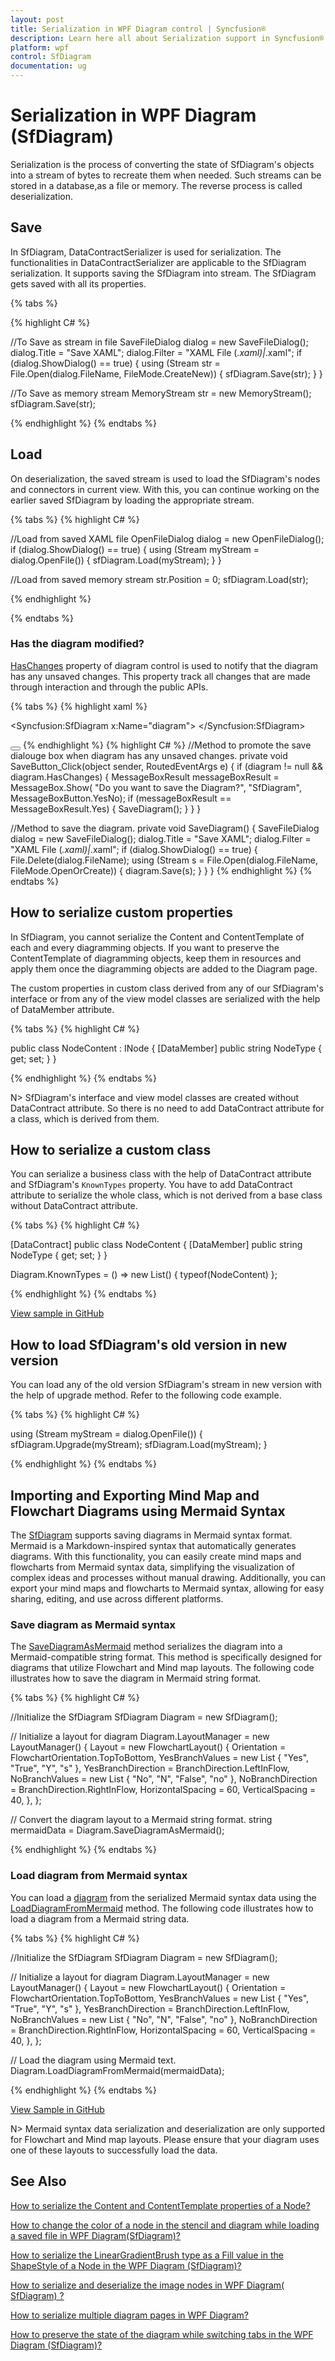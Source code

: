 ```yaml
---
layout: post
title: Serialization in WPF Diagram control | Syncfusion®
description: Learn here all about Serialization support in Syncfusion® WPF Diagram (SfDiagram) control, its elements and more.
platform: wpf
control: SfDiagram
documentation: ug
---
```


# Serialization in WPF Diagram (SfDiagram)

Serialization is the process of converting the state of SfDiagram's objects into a stream of bytes to recreate them when needed. Such streams can be stored in a database,as a file or memory. The reverse process is called deserialization.

## Save

In SfDiagram, DataContractSerializer is used for serialization. The functionalities in DataContractSerializer are applicable to the SfDiagram serialization. It supports saving the SfDiagram into stream. The SfDiagram gets saved with all its properties. 

{% tabs %}

{% highlight C# %}

//To Save as stream in file
SaveFileDialog dialog = new SaveFileDialog();
dialog.Title = "Save XAML";
dialog.Filter = "XAML File (*.xaml)|*.xaml";
if (dialog.ShowDialog() == true)
{
    using (Stream str = File.Open(dialog.FileName, FileMode.CreateNew))
    {
        sfDiagram.Save(str);
    }
}

//To Save as memory stream
MemoryStream str = new MemoryStream();
sfDiagram.Save(str);  

{% endhighlight %}
{% endtabs %}

## Load

On deserialization, the saved stream is used to load the SfDiagram's nodes and connectors in current view. With this, you can continue working on the earlier saved SfDiagram by loading the appropriate stream.

{% tabs %}
{% highlight C# %}

//Load from saved XAML file
OpenFileDialog dialog = new OpenFileDialog();
if (dialog.ShowDialog() == true)
{
    using (Stream myStream = dialog.OpenFile())
    {
        sfDiagram.Load(myStream);
    }
}

//Load from saved memory stream
str.Position = 0;
sfDiagram.Load(str);

{% endhighlight %}

{% endtabs %}

### Has the diagram modified?

[HasChanges](https://help.syncfusion.com/cr/wpf/Syncfusion.UI.Xaml.Diagram.DiagramViewModel.html#Syncfusion_UI_Xaml_Diagram_DiagramViewModel_HasChanges) property of diagram control is used to notify that the diagram has any unsaved changes. This property track all changes that are made through interaction and through the public APIs.

{% tabs %}
{% highlight xaml %}
<!--Initialize the diagram-->
<Syncfusion:SfDiagram x:Name="diagram">
</Syncfusion:SfDiagram>
<!--Initialize the button to save the diagram-->
<Button x:Name="SaveButton" Content="Save" Click="SaveButton_Click">
</Button>
{% endhighlight %}
{% highlight C# %}
//Method to promote the save dialouge box when diagram has any unsaved changes.
private void SaveButton_Click(object sender, RoutedEventArgs e)
{
    if (diagram != null && diagram.HasChanges)
    {
        MessageBoxResult messageBoxResult = MessageBox.Show(
                            "Do you want to save the Diagram?",
                            "SfDiagram",
                            MessageBoxButton.YesNo);
        if (messageBoxResult == MessageBoxResult.Yes)
        {
            SaveDiagram();
        }
    }
}

//Method to save the diagram.
private void SaveDiagram()
{
    SaveFileDialog dialog = new SaveFileDialog();
    dialog.Title = "Save XAML";
    dialog.Filter = "XAML File (*.xaml)|*.xaml";
    if (dialog.ShowDialog() == true)
    {
        File.Delete(dialog.FileName);
        using (Stream s = File.Open(dialog.FileName, FileMode.OpenOrCreate))
        {
            diagram.Save(s);
        }
    }
}
{% endhighlight %}
{% endtabs %}

## How to serialize custom properties 

In SfDiagram, you cannot serialize the Content and ContentTemplate of each and every diagramming objects. If you want to preserve the ContentTemplate of diagramming objects, keep them in resources and apply them once the diagramming objects are added to the Diagram page.  

The custom properties in custom class derived from any of our SfDiagram's interface or from any of the view model classes are serialized with the help of DataMember attribute.

{% tabs %}
{% highlight C# %}

public class NodeContent : INode
{
    [DataMember]
    public string NodeType
    {
        get;
        set;
    }
}

{% endhighlight %}
{% endtabs %}

N> SfDiagram's interface and view model classes are created without DataContract attribute. So there is no need to add DataContract attribute for a class, which is derived from them.

## How to serialize a custom class 

You can serialize a business class with the help of DataContract attribute and SfDiagram's `KnownTypes` property. You have to add DataContract attribute to serialize the whole class, which is not derived from a base class without DataContract attribute.

{% tabs %}
{% highlight C# %}

[DataContract]
public class NodeContent
{
    [DataMember]
    public string NodeType
    {
        get;
        set;
    }
}

Diagram.KnownTypes = () => new List<Type>()
{
    typeof(NodeContent)
};

{% endhighlight %}
{% endtabs %}

[View sample in GitHub](https://github.com/SyncfusionExamples/WPF-Diagram-Examples/tree/master/Samples/Serialization)

## How to load SfDiagram's old version in new version 

You can load any of the old version SfDiagram's stream in new version with the help of upgrade method. Refer to the following code example.

{% tabs %}
{% highlight C# %}

using (Stream myStream = dialog.OpenFile())
{
    sfDiagram.Upgrade(myStream);
    sfDiagram.Load(myStream);
}

{% endhighlight %}
{% endtabs %}

## Importing and Exporting Mind Map and Flowchart Diagrams using Mermaid Syntax

The [SfDiagram](https://help.syncfusion.com/cr/wpf/Syncfusion.UI.Xaml.Diagram.SfDiagram.html) supports saving diagrams in Mermaid syntax format. Mermaid is a Markdown-inspired syntax that automatically generates diagrams. With this functionality, you can easily create mind maps and flowcharts from Mermaid syntax data, simplifying the visualization of complex ideas and processes without manual drawing. Additionally, you can export your mind maps and flowcharts to Mermaid syntax, allowing for easy sharing, editing, and use across different platforms.


### Save diagram as Mermaid syntax

The [SaveDiagramAsMermaid](https://help.syncfusion.com/cr/wpf/Syncfusion.UI.Xaml.Diagram.SfDiagram.html#Syncfusion_UI_Xaml_Diagram_SfDiagram_SaveDiagramAsMermaid) method serializes the diagram into a Mermaid-compatible string format. This method is specifically designed for diagrams that utilize Flowchart and Mind map layouts. The following code illustrates how to save the diagram in Mermaid string format.

{% tabs %}
{% highlight C# %}

//Initialize the SfDiagram
SfDiagram Diagram = new SfDiagram();

// Initialize a layout for diagram
Diagram.LayoutManager = new LayoutManager()
{
    Layout = new FlowchartLayout()
    {
        Orientation = FlowchartOrientation.TopToBottom,
        YesBranchValues = new List<string> { "Yes", "True", "Y", "s" },
        YesBranchDirection = BranchDirection.LeftInFlow,
        NoBranchValues = new List<string> { "No", "N", "False", "no" },
        NoBranchDirection = BranchDirection.RightInFlow,
        HorizontalSpacing = 60,
        VerticalSpacing = 40,
    },
};

// Convert the diagram layout to a Mermaid string format.
string mermaidData = Diagram.SaveDiagramAsMermaid();

{% endhighlight %}
{% endtabs %}

### Load diagram from Mermaid syntax

You can load a [diagram](https://help.syncfusion.com/cr/wpf/Syncfusion.UI.Xaml.Diagram.SfDiagram.html) from the serialized Mermaid syntax data using the [LoadDiagramFromMermaid](https://help.syncfusion.com/cr/wpf/Syncfusion.UI.Xaml.Diagram.SfDiagram.html#Syncfusion_UI_Xaml_Diagram_SfDiagram_LoadDiagramFromMermaid_System_String_) method. The following code illustrates how to load a diagram from a Mermaid string data.

{% tabs %}
{% highlight C# %}

//Initialize the SfDiagram
SfDiagram Diagram = new SfDiagram();

// Initialize a layout for diagram
Diagram.LayoutManager = new LayoutManager()
{
    Layout = new FlowchartLayout()
    {
        Orientation = FlowchartOrientation.TopToBottom,
        YesBranchValues = new List<string> { "Yes", "True", "Y", "s" },
        YesBranchDirection = BranchDirection.LeftInFlow,
        NoBranchValues = new List<string> { "No", "N", "False", "no" },
        NoBranchDirection = BranchDirection.RightInFlow,
        HorizontalSpacing = 60,
        VerticalSpacing = 40,
    },
};

// Load the diagram using Mermaid text.
Diagram.LoadDiagramFromMermaid(mermaidData);

{% endhighlight %}
{% endtabs %}

[View Sample in GitHub](https://github.com/SyncfusionExamples/WPF-Diagram-Examples/tree/master/Samples/Serialization/MermaidTextToDiagramLayout)

N> Mermaid syntax data serialization and deserialization are only supported for Flowchart and Mind map layouts. Please ensure that your diagram uses one of these layouts to successfully load the data.

## See Also

[How to serialize the Content and ContentTemplate properties of a Node?](https://support.syncfusion.com/kb/article/11574/how-to-serialize-content-and-contenttemplate-properties-of-a-node-in-wpf-diagramsfdiagram)

[How to change the color of a node in the stencil and diagram while loading a saved file in WPF Diagram(SfDiagram)?](https://support.syncfusion.com/kb/article/18669/how-to-change-the-color-of-a-node-in-the-stencil-and-diagram-while-loading-a-saved-file-in-wpf-diagramsfdiagram)

[How to serialize the LinearGradientBrush type as a Fill value in the ShapeStyle of a Node in the WPF Diagram (SfDiagram)?](https://support.syncfusion.com/kb/article/18058/how-to-serialize-the-lineargradientbrush-type-as-a-fill-value-in-the-shapestyle-of-a-node-in-the-wpf-diagram-sfdiagram)

[How to serialize and deserialize the image nodes in WPF Diagram( SfDiagram) ?](https://support.syncfusion.com/kb/article/17743/how-to-serialize-and-deserialize-the-image-nodes-in-wpf-diagram-sfdiagram-)

[How to serialize multiple diagram pages in WPF Diagram?](https://support.syncfusion.com/kb/article/16204/how-to-serialize-multiple-diagram-pages-in-wpf-diagram)

[How to preserve the state of the diagram while switching tabs in the WPF Diagram (SfDiagram)?](https://support.syncfusion.com/kb/article/18230/how-to-preserve-the-state-of-the-diagram-while-switching-tabs-in-the-wpf-diagram-sfdiagram)